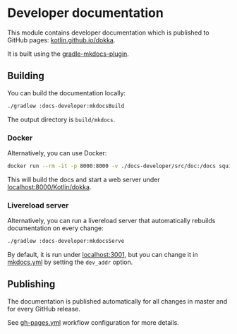 # Developer documentation

This module contains developer documentation which is published to GitHub pages: 
[kotlin.github.io/dokka](https://kotlin.github.io/dokka/).

It is built using the [gradle-mkdocs-plugin](https://github.com/xvik/gradle-mkdocs-plugin).

## Building

You can build the documentation locally:

```Bash
./gradlew :docs-developer:mkdocsBuild
```

The output directory is `build/mkdocs`.

### Docker

Alternatively, you can use Docker:

```bash
docker run --rm -it -p 8000:8000 -v ./docs-developer/src/doc:/docs squidfunk/mkdocs-material
```

This will build the docs and start a web server under [localhost:8000/Kotlin/dokka](http://localhost:8000/Kotlin/dokka/).

### Livereload server

Alternatively, you can run a livereload server that automatically rebuilds documentation on every change:

```Bash
./gradlew :docs-developer:mkdocsServe
```

By default, it is run under [localhost:3001](http://localhost:3001/), but you can change it in 
[mkdocs.yml](src/doc/mkdocs.yml) by setting the `dev_addr` option.

## Publishing

The documentation is published automatically for all changes in master and for every GitHub release.

See [gh-pages.yml](../.github/workflows/gh-pages-deploy-dev-docs.yml) workflow configuration for more details.
